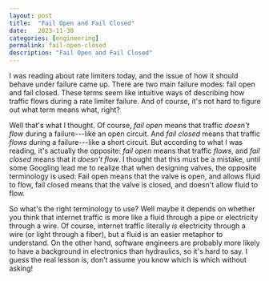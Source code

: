 ```yaml
---
layout: post
title:  "Fail Open and Fail Closed"
date:   2023-11-30
categories: [engineering]
permalink: fail-open-closed
description: "Fail Open and Fail Closed"
---
```


I was reading about rate limiters today, and the issue of how it should behave under failure came up. There are two main failure modes: fail open and fail closed. These terms seem like intuitive ways of describing how traffic flows during a rate limiter failure. And of course, it's not hard to figure out what term means what, right?

Well that's what I thought. Of course, *fail open* means that traffic *doesn't flow* during a failure---like an open circuit. And *fail closed* means that traffic *flows* during a failure---like a short circuit. But according to what I was reading, it's actually the opposite: *fail open* means that traffic *flows*, and *fail closed* means that it *doesn't flow*. I thought that this must be a mistake, until some Googling lead me to realize that when designing valves, the opposite terminology is used: Fail open means that the valve is open, and allows fluid to flow, fail closed means that the valve is closed, and doesn't allow fluid to flow.

So what's the right terminology to use? Well maybe it depends on whether you think that internet traffic is more like a fluid through a pipe or electricity through a wire. Of course, internet traffic literally *is* electricity through a wire (or light through a fiber), but a fluid is an easier metaphor to understand. On the other hand, software engineers are probably more likely to have a background in electronics than hydraulics, so it's hard to say. I guess the real lesson is, don't assume you know which is which without asking!
